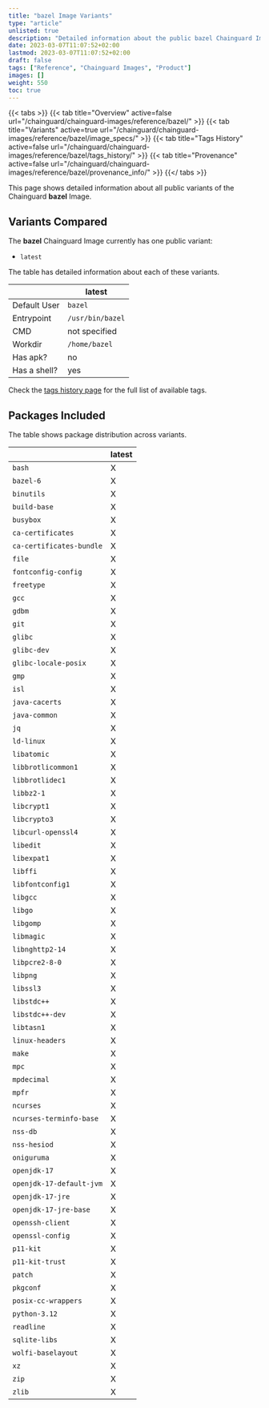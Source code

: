 ```yaml
---
title: "bazel Image Variants"
type: "article"
unlisted: true
description: "Detailed information about the public bazel Chainguard Image variants"
date: 2023-03-07T11:07:52+02:00
lastmod: 2023-03-07T11:07:52+02:00
draft: false
tags: ["Reference", "Chainguard Images", "Product"]
images: []
weight: 550
toc: true
---
```


{{< tabs >}}
{{< tab title="Overview" active=false url="/chainguard/chainguard-images/reference/bazel/" >}}
{{< tab title="Variants" active=true url="/chainguard/chainguard-images/reference/bazel/image_specs/" >}}
{{< tab title="Tags History" active=false url="/chainguard/chainguard-images/reference/bazel/tags_history/" >}}
{{< tab title="Provenance" active=false url="/chainguard/chainguard-images/reference/bazel/provenance_info/" >}}
{{</ tabs >}}

This page shows detailed information about all public variants of the Chainguard **bazel** Image.

## Variants Compared
The **bazel** Chainguard Image currently has one public variant: 

- `latest`

The table has detailed information about each of these variants.

|              | latest           |
|--------------|------------------|
| Default User | `bazel`          |
| Entrypoint   | `/usr/bin/bazel` |
| CMD          | not specified    |
| Workdir      | `/home/bazel`    |
| Has apk?     | no               |
| Has a shell? | yes              |

Check the [tags history page](/chainguard/chainguard-images/reference/bazel/tags_history/) for the full list of available tags.

## Packages Included
The table shows package distribution across variants.

|                          | latest |
|--------------------------|--------|
| `bash`                   | X      |
| `bazel-6`                | X      |
| `binutils`               | X      |
| `build-base`             | X      |
| `busybox`                | X      |
| `ca-certificates`        | X      |
| `ca-certificates-bundle` | X      |
| `file`                   | X      |
| `fontconfig-config`      | X      |
| `freetype`               | X      |
| `gcc`                    | X      |
| `gdbm`                   | X      |
| `git`                    | X      |
| `glibc`                  | X      |
| `glibc-dev`              | X      |
| `glibc-locale-posix`     | X      |
| `gmp`                    | X      |
| `isl`                    | X      |
| `java-cacerts`           | X      |
| `java-common`            | X      |
| `jq`                     | X      |
| `ld-linux`               | X      |
| `libatomic`              | X      |
| `libbrotlicommon1`       | X      |
| `libbrotlidec1`          | X      |
| `libbz2-1`               | X      |
| `libcrypt1`              | X      |
| `libcrypto3`             | X      |
| `libcurl-openssl4`       | X      |
| `libedit`                | X      |
| `libexpat1`              | X      |
| `libffi`                 | X      |
| `libfontconfig1`         | X      |
| `libgcc`                 | X      |
| `libgo`                  | X      |
| `libgomp`                | X      |
| `libmagic`               | X      |
| `libnghttp2-14`          | X      |
| `libpcre2-8-0`           | X      |
| `libpng`                 | X      |
| `libssl3`                | X      |
| `libstdc++`              | X      |
| `libstdc++-dev`          | X      |
| `libtasn1`               | X      |
| `linux-headers`          | X      |
| `make`                   | X      |
| `mpc`                    | X      |
| `mpdecimal`              | X      |
| `mpfr`                   | X      |
| `ncurses`                | X      |
| `ncurses-terminfo-base`  | X      |
| `nss-db`                 | X      |
| `nss-hesiod`             | X      |
| `oniguruma`              | X      |
| `openjdk-17`             | X      |
| `openjdk-17-default-jvm` | X      |
| `openjdk-17-jre`         | X      |
| `openjdk-17-jre-base`    | X      |
| `openssh-client`         | X      |
| `openssl-config`         | X      |
| `p11-kit`                | X      |
| `p11-kit-trust`          | X      |
| `patch`                  | X      |
| `pkgconf`                | X      |
| `posix-cc-wrappers`      | X      |
| `python-3.12`            | X      |
| `readline`               | X      |
| `sqlite-libs`            | X      |
| `wolfi-baselayout`       | X      |
| `xz`                     | X      |
| `zip`                    | X      |
| `zlib`                   | X      |

